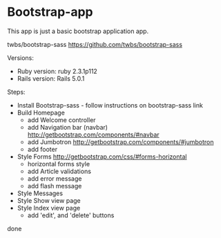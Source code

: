 # Bootstrap-app

This app is just a basic bootstrap application app.

twbs/bootstrap-sass			https://github.com/twbs/bootstrap-sass 

Versions:
* Ruby version: ruby 2.3.1p112 
* Rails version: Rails 5.0.1

Steps:
* Install Bootstrap-sass - follow instructions on bootstrap-sass link
* Build Homepage
	* add Welcome controller
	* add Navigation bar (navbar) 	http://getbootstrap.com/components/#navbar 
	* add Jumbotron		http://getbootstrap.com/components/#jumbotron 
	* add footer
* Style Forms 	http://getbootstrap.com/css/#forms-horizontal
	* horizontal forms style
	* add Article validations
	* add error message
	* add flash message 
* Style Messages 
* Style Show view page
* Style Index view page
	* add 'edit', and 'delete' buttons


done





